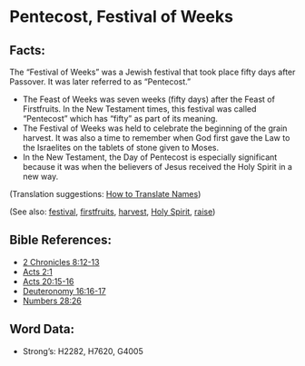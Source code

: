 # Pentecost, Festival of Weeks

## Facts:

The “Festival of Weeks” was a Jewish festival that took place fifty days after Passover. It was later referred to as “Pentecost.”

* The Feast of Weeks was seven weeks (fifty days) after the Feast of Firstfruits. In the New Testament times, this festival was called “Pentecost” which has “fifty” as part of its meaning.
* The Festival of Weeks was held to celebrate the beginning of the grain harvest. It was also a time to remember when God first gave the Law to the Israelites on the tablets of stone given to Moses.
* In the New Testament, the Day of Pentecost is especially significant because it was when the believers of Jesus received the Holy Spirit in a new way.

(Translation suggestions: [How to Translate Names](../../translate/translate-names))

(See also: [festival](../other/festival.md), [firstfruits](../other/firstfruit.md), [harvest](../other/harvest.md), [Holy Spirit](../kt/holyspirit.md), [raise](../other/raise.md))

## Bible References:

* [2 Chronicles 8:12-13](rc://en/tn/help/2ch/08/12)
* [Acts 2:1](rc://en/tn/help/act/02/01)
* [Acts 20:15-16](rc://en/tn/help/act/20/15)
* [Deuteronomy 16:16-17](rc://en/tn/help/deu/16/16)
* [Numbers 28:26](rc://en/tn/help/num/28/26)

## Word Data:

* Strong’s: H2282, H7620, G4005

